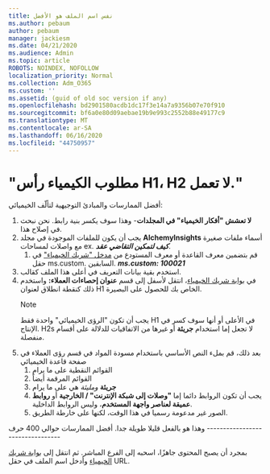 ```yaml
---
title: نفس اسم الملف هو الأفضل
ms.author: pebaum
author: pebaum
manager: jackiesm
ms.date: 04/21/2020
ms.audience: Admin
ms.topic: article
ROBOTS: NOINDEX, NOFOLLOW
localization_priority: Normal
ms.collection: Adm_O365
ms.custom: ''
ms.assetid: (guid of old soc version if any)
ms.openlocfilehash: bd2901580acdb1dc17f3e14a7a9356b07e70f910
ms.sourcegitcommit: bf6a0e80d09aebae19b9e993c2552b88e49177c9
ms.translationtype: MT
ms.contentlocale: ar-SA
ms.lasthandoff: 06/16/2020
ms.locfileid: "44750957"
---
```

# <a name="required-alchemy-header-h1-h2s-dont-work"></a>"مطلوب الكيمياء رأس H1، H2 لا تعمل."
أفضل الممارسات والمبادئ التوجيهية لتألّف الخيميائي:

1. **لا تعشش "أفكار الخيمياء" في المجلدات**- وهذا سوف يكسر بنية رابط. نحن نبحث في إصلاح هذا.
1. يجب أن يكون للملفات الموجودة في مجلد **AlchemyInsights** أسماء ملفات صغيرة مع واصلات لمساحات ex. ***كيف لتمكين التقاضي عقد***.
    1. قم بتضمين معرف القاعدة أو معرف المستودع من [مدخل "شريك الخيمياء"](https://alchemyportal.azurewebsites.net) في حقل ms.custom. السابقين. ***ms.custom: 100021***
1. استخدم بقية بيانات التعريف في أعلى هذا الملف كقالب.
1. في [بوابة شريك الخيمياء](https://alchemyportal.azurewebsites.net)، انتقل لأسفل إلى قسم **عنوان إحصاءات العملاء:** واستخدم ذلك كنقطة انطلاق لعنوان H1 الخاص بك للحصول على البصيرة. 
    > [!NOTE]
    > يجب أن تكون "الرؤى الخيميائي" واحدة فقط H1 في الأعلى أو أنها سوف كسر في الإنتاج. H2s لا تجعل إما استخدام **جريئة** أو غيرها من الاتفاقيات للدلالة على أقسام منفصلة.
1. بعد ذلك، قم بملء النص الأساسي باستخدام مسودة المواد في قسم رؤى العملاء في صفحة قاعدة الخيميائي
    1. القوائم النقطية على ما يرام
    1. القوائم المرقمة أيضاً
    1. **جريئة** *ومليئة* هي على ما يرام
    1. يجب أن تكون الروابط دائما إما **"وصلات إلى شبكة الإنترنت" / الخارجية** أو **روابط عميقة لعناصر واجهة المستخدم**، وليس الروابط الداخلية.
    1. الصور غير مدعومة رسميا في هذا الوقت، لكنها على خارطة الطريق.

وهذا هو بالفعل قليلا طويلة جدا. أفضل الممارسات حوالي 400 حرف ---------------------------------

بمجرد أن يصبح المحتوى جاهزًا، اسحبه إلى الفرع المباشر. ثم انتقل إلى [بوابة شريك الخيمياء](https://alchemyportal.azurewebsites.net) وأدخل اسم الملف في حقل URL. 